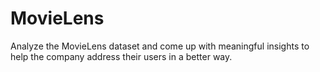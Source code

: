 # MovieLens
Analyze the MovieLens dataset and come up with meaningful insights to help the company address their users in a better way.
